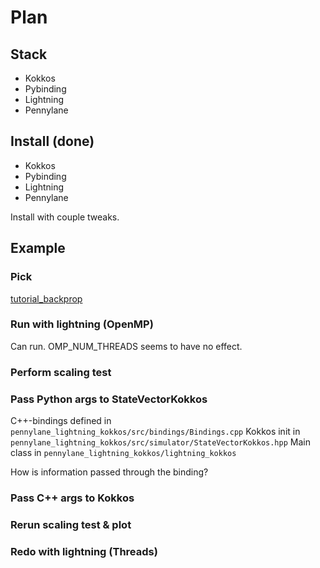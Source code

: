 # Plan

## Stack

- Kokkos
- Pybinding
- Lightning
- Pennylane

## Install (done)

- Kokkos
- Pybinding
- Lightning
- Pennylane

Install with couple tweaks.

## Example

### Pick

[tutorial_backprop](https://pennylane.ai/qml/demos/tutorial_backprop.html)

### Run with lightning (OpenMP)

Can run.
OMP_NUM_THREADS seems to have no effect.

### Perform scaling test

### Pass Python args to StateVectorKokkos

C++-bindings defined in `pennylane_lightning_kokkos/src/bindings/Bindings.cpp`
Kokkos init in `pennylane_lightning_kokkos/src/simulator/StateVectorKokkos.hpp`
Main class in `pennylane_lightning_kokkos/lightning_kokkos`

How is information passed through the binding?

### Pass C++ args to Kokkos

### Rerun scaling test & plot

### Redo with lightning (Threads)
